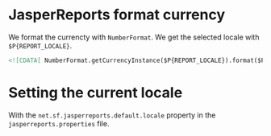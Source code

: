 # JasperReports format currency 


We format the currencty with `NumberFormat`.  We get the selected locale with `$P{REPORT_LOCALE}`.  

```xml
<![CDATA[ NumberFormat.getCurrencyInstance($P{REPORT_LOCALE}).format($F{price}) ]]>
```
# Setting the current locale 

With the `net.sf.jasperreports.default.locale` property in the `jasperreports.properties` file.  
